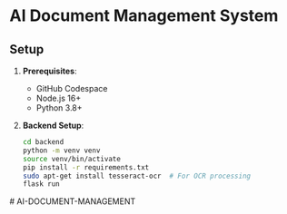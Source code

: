 # AI Document Management System

## Setup

1. **Prerequisites**:
   - GitHub Codespace
   - Node.js 16+
   - Python 3.8+

2. **Backend Setup**:
   ```bash
   cd backend
   python -m venv venv
   source venv/bin/activate
   pip install -r requirements.txt
   sudo apt-get install tesseract-ocr  # For OCR processing
   flask run
#   A I - D O C U M E N T - M A N A G E M E N T  
 